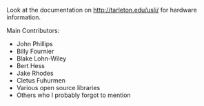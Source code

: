 Look at the documentation on http://tarleton.edu/usli/ for hardware information.



Main Contributors:
- John Phillips
- Billy Fournier
- Blake Lohn-Wiley
- Bert Hess
- Jake Rhodes
- Cletus Fuhurmen
- Various open source libraries
- Others who I probably forgot to mention
